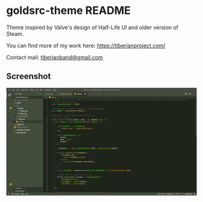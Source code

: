 # goldsrc-theme README

Theme inspired by Valve's design of Half-Life UI and older version of Steam.

You can find more of my work here:
https://tiberianproject.com/

Contact mail:
tiberianband@gmail.com

## Screenshot
![Screenshot v 0.1.1](screenshot.png)